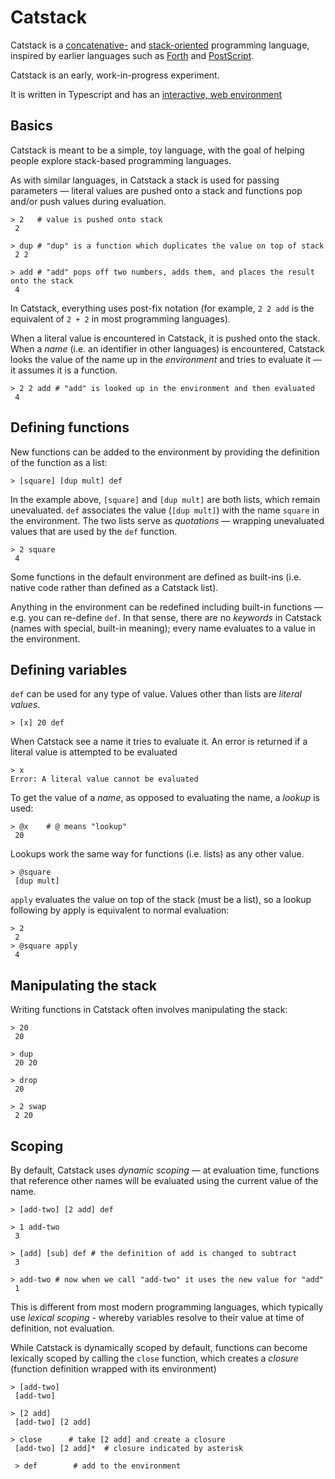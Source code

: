 # Catstack

Catstack is a [concatenative-](https://en.wikipedia.org/wiki/Concatenative_programming_language) and [stack-oriented](https://en.wikipedia.org/wiki/Stack-oriented_programming) programming language, inspired by earlier languages such as [Forth](<https://en.wikipedia.org/wiki/Forth_(programming_language)>) and [PostScript](https://en.wikipedia.org/wiki/PostScript).

Catstack is an early, work-in-progress experiment.

It is written in Typescript and has an [interactive, web environment](https://www.catstack.org)

## Basics

Catstack is meant to be a simple, toy language, with the goal of helping people explore stack-based programming languages.

As with similar languages, in Catstack a stack is used for passing parameters — literal values are pushed onto a stack and functions pop and/or push values during evaluation.

```
> 2   # value is pushed onto stack
 2

> dup # "dup" is a function which duplicates the value on top of stack
 2 2

> add # "add" pops off two numbers, adds them, and places the result onto the stack
 4
```

In Catstack, everything uses post-fix notation (for example, `2 2 add` is the equivalent of `2 + 2` in most programming languages).

When a literal value is encountered in Catstack, it is pushed onto the stack. When a _name_ (i.e. an identifier in other languages) is encountered, Catstack looks the value of the name up in the _environment_ and tries to evaluate it — it assumes it is a function.

```
> 2 2 add # "add" is looked up in the environment and then evaluated
 4
```

## Defining functions

New functions can be added to the environment by providing the definition of the function as a list:

```
> [square] [dup mult] def
```

In the example above, `[square]` and `[dup mult]` are both lists, which remain unevaluated. `def` associates the value (`[dup mult]`) with the name `square` in the environment. The two lists serve as _quotations_ — wrapping unevaluated values that are used by the `def` function.

```
> 2 square
 4
```

Some functions in the default environment are defined as built-ins (i.e. native code rather than defined as a Catstack list).

Anything in the environment can be redefined including built-in functions — e.g. you can re-define `def`. In that sense, there are no _keywords_ in Catstack (names with special, built-in meaning); every name evaluates to a value in the environment.

## Defining variables

`def` can be used for any type of value. Values other than lists are _literal values_.

```
> [x] 20 def
```

When Catstack see a name it tries to evaluate it. An error is returned if a literal value is attempted to be evaluated

```
> x
Error: A literal value cannot be evaluated
```

To get the value of a _name_, as opposed to evaluating the name, a _lookup_ is used:

```
> @x    # @ means "lookup"
 20
```

Lookups work the same way for functions (i.e. lists) as any other value.

```
> @square
 [dup mult]
```

`apply` evaluates the value on top of the stack (must be a list), so a lookup following by apply is equivalent to normal evaluation:

```
> 2
 2
> @square apply
 4

```

## Manipulating the stack

Writing functions in Catstack often involves manipulating the stack:

```
> 20
 20

> dup
 20 20

> drop
 20

> 2 swap
 2 20
```

## Scoping

By default, Catstack uses _dynamic scoping_ — at evaluation time, functions that reference other names will be evaluated using the current value of the name.

```
> [add-two] [2 add] def

> 1 add-two
 3

> [add] [sub] def # the definition of add is changed to subtract
 3

> add-two # now when we call "add-two" it uses the new value for "add"
 1
```

This is different from most modern programming languages, which typically use _lexical scoping_ - whereby variables resolve to their value at time of definition, not evaluation.

While Catstack is dynamically scoped by default, functions can become lexically scoped by calling the `close` function, which creates a _closure_ (function definition wrapped with its environment)

```
> [add-two]
 [add-two]

> [2 add]
 [add-two] [2 add]

> close      # take [2 add] and create a closure
 [add-two] [2 add]*  # closure indicated by asterisk

 > def        # add to the environment

```
